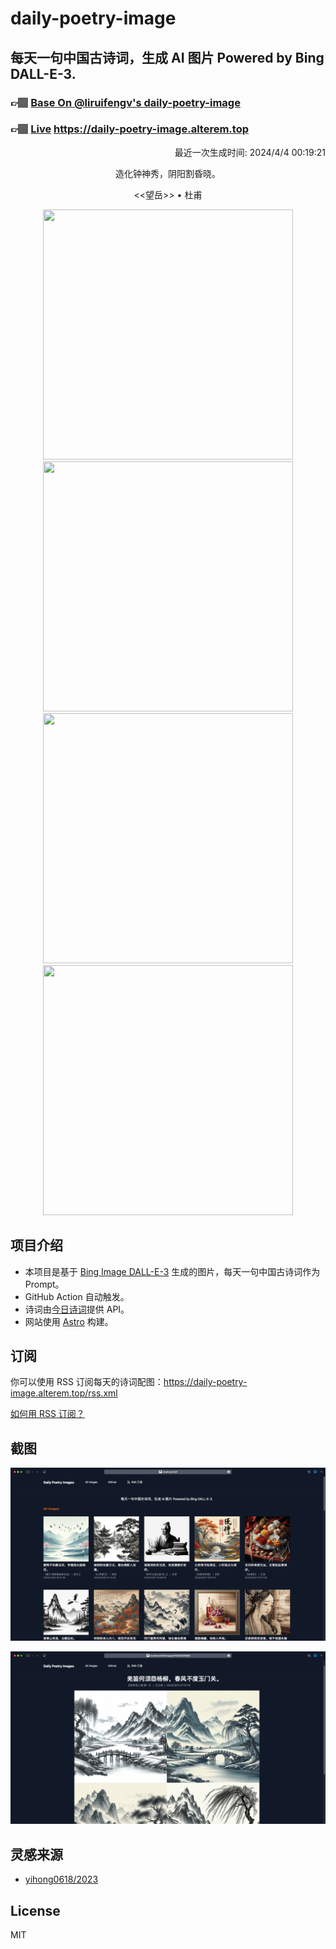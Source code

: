 
# daily-poetry-image

## 每天一句中国古诗词，生成 AI 图片 Powered by Bing DALL-E-3.

### 👉🏽 [Base On @liruifengv's daily-poetry-image](https://github.com/liruifengv/daily-poetry-image)

### 👉🏽 [Live](https://daily-poetry-image.alterem.top/) https://daily-poetry-image.alterem.top

<p align="right">
  最近一次生成时间: 2024/4/4 00:19:21
</p>
<p align="center">
造化钟神秀，阴阳割昏晓。
</p>
<p align="center">
<<望岳>> • 杜甫
</p>
<p align="center">
<img src="https://tse4.mm.bing.net/th/id/OIG4.V9DbAptCpzukhqHELRMb" height="400" width="400" />
<img src="https://tse2.mm.bing.net/th/id/OIG4.ds0aguOHYG7PzzlDq1Aq" height="400" width="400" />
<img src="https://tse2.mm.bing.net/th/id/OIG4.4BY7K_wbsu1yD0m5104n" height="400" width="400" />
<img src="https://tse3.mm.bing.net/th/id/OIG4.QcFGaS0V90TSyo5w5.b1" height="400" width="400" />
</p>

## 项目介绍

-   本项目是基于 [Bing Image DALL-E-3](https://www.bing.com/images/create) 生成的图片，每天一句中国古诗词作为 Prompt。
-   GitHub Action 自动触发。
-   诗词由[今日诗词](https://www.jinrishici.com/)提供 API。
-   网站使用 [Astro](https://astro.build) 构建。

## 订阅

你可以使用 RSS 订阅每天的诗词配图：https://daily-poetry-image.alterem.top/rss.xml

[如何用 RSS 订阅？](https://zhuanlan.zhihu.com/p/55026716)

## 截图

![图片列表](./screenshots/Snipaste_2023-12-28_21-00-26.png)

![图片详情](./screenshots/Snipaste_2023-12-28_21-00-53.png)

## 灵感来源

-   [yihong0618/2023](https://github.com/yihong0618/2023)

## License

MIT
